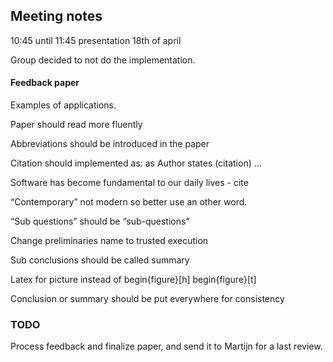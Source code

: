 ## Meeting notes
10:45 until 11:45 presentation 18th of april

Group decided to not do the implementation.

#### Feedback paper
Examples of applications.

Paper should read more fluently

Abbreviations should be introduced in the paper

Citation should implemented as: as Author states (citation) …

Software has become fundamental to our daily lives - cite

“Contemporary” not modern so better use an other word.

“Sub questions” should be “sub-questions”

Change preliminaries name to trusted execution

Sub conclusions should be called summary

Latex for picture instead of begin{figure}[h] begin{figure}[t]

Conclusion or summary should be put everywhere for consistency

### TODO
Process feedback and finalize paper, and send it to Martijn for a last review.
